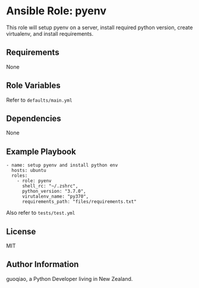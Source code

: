 Ansible Role: pyenv
=========

This role will setup pyenv on a server, install required python version,
create virtualenv, and install requirements.

Requirements
------------

None

Role Variables
--------------

Refer to `defaults/main.yml`

Dependencies
------------

None

Example Playbook
----------------

    - name: setup pyenv and install python env
      hosts: ubuntu
      roles:
        - role: pyenv
          shell_rc: "~/.zshrc",
          python_version: "3.7.0",
          virutalenv_name: "py370",
          requirements_path: "files/requirements.txt"

Also refer to `tests/test.yml`

License
-------

MIT

Author Information
------------------

guoqiao, a Python Developer living in New Zealand.
